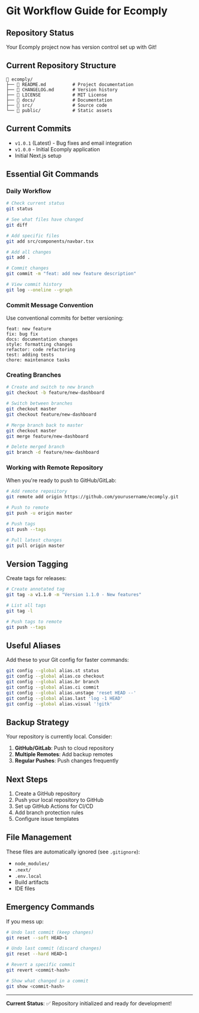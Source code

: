# Git Workflow Guide for Ecomply

## Repository Status

Your Ecomply project now has version control set up with Git! 

## Current Repository Structure

```
📁 ecomply/
├── 📄 README.md          # Project documentation
├── 📄 CHANGELOG.md       # Version history
├── 📄 LICENSE            # MIT License
├── 📁 docs/              # Documentation
├── 📁 src/               # Source code
└── 📁 public/            # Static assets
```

## Current Commits

- `v1.0.1` (Latest) - Bug fixes and email integration
- `v1.0.0` - Initial Ecomply application
- Initial Next.js setup

## Essential Git Commands

### Daily Workflow

```bash
# Check current status
git status

# See what files have changed
git diff

# Add specific files
git add src/components/navbar.tsx

# Add all changes
git add .

# Commit changes
git commit -m "feat: add new feature description"

# View commit history
git log --oneline --graph
```

### Commit Message Convention

Use conventional commits for better versioning:

```
feat: new feature
fix: bug fix
docs: documentation changes
style: formatting changes
refactor: code refactoring
test: adding tests
chore: maintenance tasks
```

### Creating Branches

```bash
# Create and switch to new branch
git checkout -b feature/new-dashboard

# Switch between branches
git checkout master
git checkout feature/new-dashboard

# Merge branch back to master
git checkout master
git merge feature/new-dashboard

# Delete merged branch
git branch -d feature/new-dashboard
```

### Working with Remote Repository

When you're ready to push to GitHub/GitLab:

```bash
# Add remote repository
git remote add origin https://github.com/yourusername/ecomply.git

# Push to remote
git push -u origin master

# Push tags
git push --tags

# Pull latest changes
git pull origin master
```

## Version Tagging

Create tags for releases:

```bash
# Create annotated tag
git tag -a v1.1.0 -m "Version 1.1.0 - New features"

# List all tags
git tag -l

# Push tags to remote
git push --tags
```

## Useful Aliases

Add these to your Git config for faster commands:

```bash
git config --global alias.st status
git config --global alias.co checkout
git config --global alias.br branch
git config --global alias.ci commit
git config --global alias.unstage 'reset HEAD --'
git config --global alias.last 'log -1 HEAD'
git config --global alias.visual '!gitk'
```

## Backup Strategy

Your repository is currently local. Consider:

1. **GitHub/GitLab**: Push to cloud repository
2. **Multiple Remotes**: Add backup remotes
3. **Regular Pushes**: Push changes frequently

## Next Steps

1. Create a GitHub repository
2. Push your local repository to GitHub
3. Set up GitHub Actions for CI/CD
4. Add branch protection rules
5. Configure issue templates

## File Management

These files are automatically ignored (see `.gitignore`):
- `node_modules/`
- `.next/`
- `.env.local`
- Build artifacts
- IDE files

## Emergency Commands

If you mess up:

```bash
# Undo last commit (keep changes)
git reset --soft HEAD~1

# Undo last commit (discard changes)
git reset --hard HEAD~1

# Revert a specific commit
git revert <commit-hash>

# Show what changed in a commit
git show <commit-hash>
```

---

**Current Status**: ✅ Repository initialized and ready for development!
